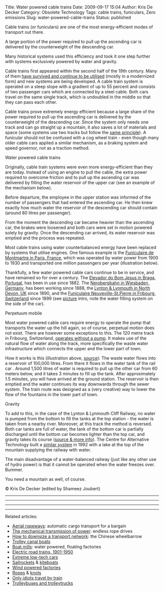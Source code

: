 Title: Water powered cable trains
Date: 2009-09-17 15:04
Author: Kris De Decker
Category: Obsolete Technology
Tags: cable trains, funiculars, Zero emissions
Slug: water-powered-cable-trains
Status: published


Cable trains (or funiculars) are one of the most energy-efficient modes
of transport out there.

A large portion of the power required to pull up the ascending car is
delivered by the counterweight of the descending car.

Many historical systems used this efficiency and took it one step
further with systems exclusively powered by water and gravity.


Cable trains first appeared within the second half of the 19th century.
Many of them [have survived and continue to be
utilised](http://en.wikipedia.org/wiki/Funicular) (mostly in a
modernized form) and new systems are being developed. A cable train
system is operated on a steep slope with a gradient of up to 55 percent
and consists of two passenger cars which are connected by a steel cable.
Both cars travel on the same single track, which is undoubled in the
middle so that they can pass each other.



Cable trains prove extremely energy efficient because a large share of
the power required to pull up the ascending car is delivered by the
counterweight of the descending car. Since the system only needs one
track and can go straight up a mountain, it also saves a lot of
materials and space (some systems use two tracks but follow the [same
principle](http://de.wikipedia.org/w/index.php?title=Datei:Schema-Wasserballastbahnen.png&filetimestamp=20060418180532)).
A funicular should not be confused with a cog wheel train - even though
many older cable cars applied a similar mechanism, as a braking system
and speed governor, not as a traction method.

Water powered cable trains

Originally, cable train systems were even more energy-efficient than
they are today. Instead of using an engine to pull the cable, the extra
power required to overcome friction and to pull up the ascending car was
delivered by filling the water reservoir of the upper car (see an
example of the mechanism below).



Before departure, the employee in the upper station was informed of the
number of passengers that had entered the ascending car. He then knew
exactly how much water the reservoir of the descending car should
contain (around 80 litres per passenger).

From the moment the descending car became heavier than the ascending
car, the brakes were loosened and both cars were set in motion powered
solely by gravity. Once the descending car arrived, its water reservoir
was emptied and the process was repeated.

Most cable trains using water counterbalanced energy have been replaced
by systems that utilise engines. One famous example is the [Funiculaire
de Montmartre in Paris,
France](http://en.wikipedia.org/wiki/Montmartre_funicular), which was
operated by water power from 1900 to 1930 and transported one million
passengers per year (illustration below).



Thankfully, a few water powered cable cars continue to be in service,
and have remained so for over a century. The [Elevador do Bom Jesus in
Braga, Portugal](http://pt.wikipedia.org/wiki/Elevador_do_Bom_Jesus),
has been in use since 1882. The [Nerobergbahn in Wiesbaden,
Germany](http://de.wikipedia.org/wiki/Nerobergbahn), has been working
since 1888, the [Lynton & Lynmouth in North Devon,
UK](http://en.wikipedia.org/wiki/Lynton_and_Lynmouth_Cliff_Railway)
since 1890, and the [Funiculaire Neuveville-St.Pierre in Fribourg,
Switzerland](http://www.funimag.com/funimag08/FRIBURG2.HTM) since 1899
(see [picture](http://www.seilbahn-nostalgie.ch/fribourg.html) intro,
note the water filling system on the side of the car).

Perpetuum mobile

Most water powered cable cars require energy to operate the pump that
transports the water up the hill again, so of course, perpetual motion
does not exist. There are however some exceptions to this. The 120 metre
track in Fribourg, Switzerland, [operates without a
pump](http://www.lagruyere.ch/archives/2003/03.08.02/fribourg.htm). It
makes use of the natural flow of water along the track, more
specifically the waste water infrastructure which connects the upper and
the lower part of town.



How it works is this (illustration above,
[source](http://www.funimag.com/funimag08/FRIBURG2.HTM)): The waste
water flows into a reservoir of 100,000 litres. From there it flows in
the water tank of the rail car . Around 1,500 litres of water is
required to pull up the other car from 60 meters below, and it takes 3
minutes to fill up the tank. After approximately 1.5 minutes, you will
have arrived at the ground station. The reservoir is then emptied and
the water continues its way downwards through the sewer system. The
train route was designed as a (very creative) way to lower the flow of
the fountains in the lower part of town.

Gravity

To add to this, in the case of the Lynton & Lynmouth Cliff Railway, no
water is pumped from the bottom to fill the tanks at the top station -
the water is taken from a nearby river. Moreover, at this track the
method is reversed. Both car tanks are full of water, the tank of the
bottom car is partially discharged until the bottom car becomes lighter
than the top car, and gravity takes its course ([source & more
info](http://www.funimag.com/funimag19/Lynton04.htm)). The Centre for
Alternative Technology built a [similar
system](http://www.cat.org.uk/visitus/vc_content.tmpl?subdir=visitus&sku=VC_02/03)
in 1992 with a lake at the top of the mountain supplying the railway
with water.



The main disadvantage of a water-balanced railway (just like any other
use of hydro power) is that it cannot be operated when the water freezes
over. Bummer.

You need a mountain as well, of course.

© Kris De Decker (edited by Shameez Joubert)

----------------------------------------------------------------------------------------------------------------------------------------------

  ------------------------------------------------------------------------
    
   
   
   
   
 ------------------------------------------------------------------------

----------------------------------------------------------------------------------------------------------------------------------------------

Related articles:



-   [Aerial
    ropeways]({filename}/posts/aerial-ropeways-automatic-cargo-transport.md):
    automatic cargo transport for a bargain
-   [The mechanical transmission of
    power]({filename}/posts/the-mechanical-transmission-of-power-3-wire-ropes.md):
    endless rope drives
-   [How to downsize a transport
    network]({filename}/posts/the-chinese-wheelbarrow.md):
    the Chinese wheelbarrow
-   [Trolley canal
    boats]({filename}/posts/trolley-canal-boats.md)
-   [Boat
    mills]({filename}/posts/boat-mills-bridge-mills-and-hanging-mills.md):
    water powered, floating factories
-   [Electric road trains,
    1901-1950]({filename}/posts/electric-road-trains-in-germany-1901-1950.md)
-   [Extreme low-tech
    cars](http://www.notechmagazine.com/low-tech-cars/)
-   [Sailrockets](http://www.notechmagazine.com/2009/05/sailing-rockets.html)
    &
    [kiteboats](http://www.notechmagazine.com/2009/04/kiteboating.html)
-   [Wind powered
    factories]({filename}/posts/history-of-industrial-windmills.md)
-   [Ropes]({filename}/posts/lost-knowledge-ropes-and-knots.md)
    &
    [knots]({filename}/posts/how-to-tie-the-world-together-online-knotting-reference-books.md)
-   [Only idiots travel by
    train]({filename}/posts/train-travel.md)
-   [Trolleybuses and
    trolleytrucks]({filename}/posts/trolleytrucks-trolleybuses-cargotrams.md)


